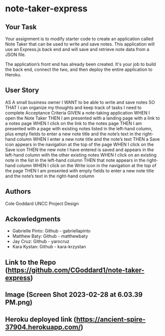# note-taker-express

## Your Task
Your assignment is to modify starter code to create an application called Note Taker that can be used to write and save notes. This application will use an Express.js back end and will save and retrieve note data from a JSON file.

The application’s front end has already been created. It's your job to build the back end, connect the two, and then deploy the entire application to Heroku.

## User Story
AS A small business owner
I WANT to be able to write and save notes
SO THAT I can organize my thoughts and keep track of tasks I need to complete
Acceptance Criteria
GIVEN a note-taking application
WHEN I open the Note Taker
THEN I am presented with a landing page with a link to a notes page
WHEN I click on the link to the notes page
THEN I am presented with a page with existing notes listed in the left-hand column, plus empty fields to enter a new note title and the note’s text in the right-hand column
WHEN I enter a new note title and the note’s text
THEN a Save icon appears in the navigation at the top of the page
WHEN I click on the Save icon
THEN the new note I have entered is saved and appears in the left-hand column with the other existing notes
WHEN I click on an existing note in the list in the left-hand column
THEN that note appears in the right-hand column
WHEN I click on the Write icon in the navigation at the top of the page
THEN I am presented with empty fields to enter a new note title and the note’s text in the right-hand column

## Authors
Cole Goddard
UNCC Project Design

## Ackowledgments
- Gabrielle Pinto: Github - gabriellapinto
- Matthew Baty: Github - matthewbaty
- Jay Cruz: Github - yarocruz
- Kara Kystan: Github - kara-krzystan

## Link to the Repo (https://github.com/CGoddard1/note-taker-express)

## Image (Screen Shot 2023-02-28 at 6.03.39 PM.png)

## Heroku deployed link (https://ancient-spire-37904.herokuapp.com/)